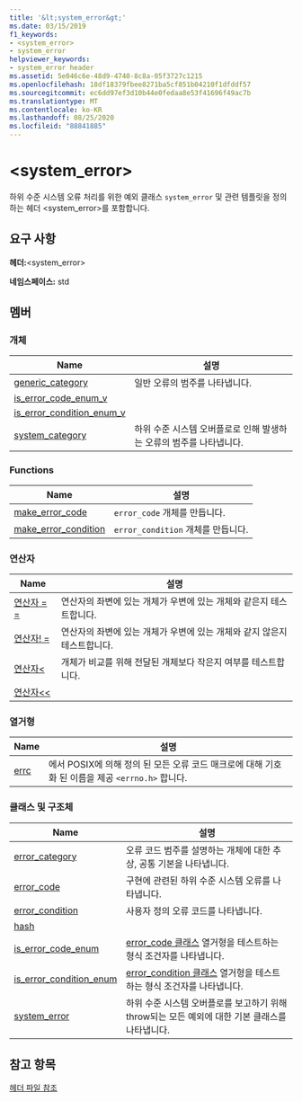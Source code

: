 ```yaml
---
title: '&lt;system_error&gt;'
ms.date: 03/15/2019
f1_keywords:
- <system_error>
- system_error
helpviewer_keywords:
- system_error header
ms.assetid: 5e046c6e-48d9-4740-8c8a-05f3727c1215
ms.openlocfilehash: 18df18379fbee8271ba5cf851b04210f1dfddf57
ms.sourcegitcommit: ec6dd97ef3d10b44e0fedaa8e53f41696f49ac7b
ms.translationtype: MT
ms.contentlocale: ko-KR
ms.lasthandoff: 08/25/2020
ms.locfileid: "88841885"
---
```

# <a name="ltsystem_errorgt"></a>&lt;system_error&gt;

하위 수준 시스템 오류 처리를 위한 예외 클래스 `system_error` 및 관련 템플릿을 정의하는 헤더 \<system_error>를 포함합니다.

## <a name="requirements"></a>요구 사항

**헤더:**\<system_error>

**네임스페이스:** std

## <a name="members"></a>멤버

### <a name="objects"></a>개체

|Name|설명|
|-|-|
|[generic_category](../standard-library/system-error-functions.md#generic_category)|일반 오류의 범주를 나타냅니다.|
|[is_error_code_enum_v](../standard-library/system-error-functions.md#is_error_code_enum_v)||
|[is_error_condition_enum_v](../standard-library/system-error-functions.md#is_error_condition_enum_v)||
|[system_category](../standard-library/system-error-functions.md#system_category)|하위 수준 시스템 오버플로로 인해 발생하는 오류의 범주를 나타냅니다.|

### <a name="functions"></a>Functions

|Name|설명|
|-|-|
|[make_error_code](../standard-library/system-error-functions.md#make_error_code)|`error_code` 개체를 만듭니다.|
|[make_error_condition](../standard-library/system-error-functions.md#make_error_condition)|`error_condition` 개체를 만듭니다.|

### <a name="operators"></a>연산자

|Name|설명|
|-|-|
|[연산자 = =](../standard-library/system-error-operators.md#op_eq_eq)|연산자의 좌변에 있는 개체가 우변에 있는 개체와 같은지 테스트합니다.|
|[연산자! =](../standard-library/system-error-operators.md#op_neq)|연산자의 좌변에 있는 개체가 우변에 있는 개체와 같지 않은지 테스트합니다.|
|[연산자<](../standard-library/system-error-operators.md#op_lt)|개체가 비교를 위해 전달된 개체보다 작은지 여부를 테스트합니다.|
|[연산자<<](../standard-library/system-error-operators.md#op_ostream)||

### <a name="enums"></a>열거형

|Name|설명|
|-|-|
|[errc](../standard-library/system-error-enums.md#errc)|에서 POSIX에 의해 정의 된 모든 오류 코드 매크로에 대해 기호화 된 이름을 제공 `<errno.h>` 합니다.|

### <a name="classes-and-structs"></a>클래스 및 구조체

|Name|설명|
|-|-|
|[error_category](../standard-library/error-category-class.md)|오류 코드 범주를 설명하는 개체에 대한 추상, 공통 기본을 나타냅니다.|
|[error_code](../standard-library/error-code-class.md)|구현에 관련된 하위 수준 시스템 오류를 나타냅니다.|
|[error_condition](../standard-library/error-condition-class.md)|사용자 정의 오류 코드를 나타냅니다.|
|[hash](../standard-library/hash-structure.md#system_error)||
|[is_error_code_enum](../standard-library/is-error-code-enum-class.md)|[error_code 클래스](../standard-library/error-code-class.md) 열거형을 테스트하는 형식 조건자를 나타냅니다.|
|[is_error_condition_enum](../standard-library/is-error-condition-enum-class.md)|[error_condition 클래스](../standard-library/error-condition-class.md) 열거형을 테스트하는 형식 조건자를 나타냅니다.|
|[system_error](../standard-library/system-error-class.md)|하위 수준 시스템 오버플로를 보고하기 위해 throw되는 모든 예외에 대한 기본 클래스를 나타냅니다.|

## <a name="see-also"></a>참고 항목

[헤더 파일 참조](../standard-library/cpp-standard-library-header-files.md)
